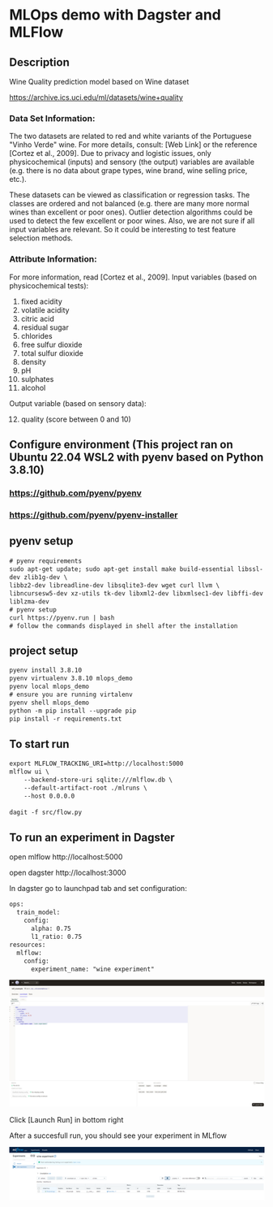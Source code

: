 # MLOps demo with Dagster and MLFlow

## Description
Wine Quality prediction model based on Wine dataset

https://archive.ics.uci.edu/ml/datasets/wine+quality

### Data Set Information:

The two datasets are related to red and white variants of the Portuguese "Vinho Verde" wine. For more details, consult: [Web Link] or the reference [Cortez et al., 2009]. Due to privacy and logistic issues, only physicochemical (inputs) and sensory (the output) variables are available (e.g. there is no data about grape types, wine brand, wine selling price, etc.).

These datasets can be viewed as classification or regression tasks. The classes are ordered and not balanced (e.g. there are many more normal wines than excellent or poor ones). Outlier detection algorithms could be used to detect the few excellent or poor wines. Also, we are not sure if all input variables are relevant. So it could be interesting to test feature selection methods.


### Attribute Information:

For more information, read [Cortez et al., 2009].
Input variables (based on physicochemical tests):
1. fixed acidity
2. volatile acidity
3. citric acid
4. residual sugar
5. chlorides
6. free sulfur dioxide
7. total sulfur dioxide
8. density
9. pH
10. sulphates
11. alcohol

Output variable (based on sensory data):

12. quality (score between 0 and 10)


## Configure environment (This project ran on Ubuntu 22.04 WSL2 with pyenv based on Python 3.8.10)
### https://github.com/pyenv/pyenv
### https://github.com/pyenv/pyenv-installer
## pyenv setup
```console
# pyenv requirements
sudo apt-get update; sudo apt-get install make build-essential libssl-dev zlib1g-dev \
libbz2-dev libreadline-dev libsqlite3-dev wget curl llvm \
libncursesw5-dev xz-utils tk-dev libxml2-dev libxmlsec1-dev libffi-dev liblzma-dev
# pyenv setup
curl https://pyenv.run | bash
# follow the commands displayed in shell after the installation
```
## project setup
```console
pyenv install 3.8.10
pyenv virtualenv 3.8.10 mlops_demo
pyenv local mlops_demo
# ensure you are running virtalenv
pyenv shell mlops_demo
python -m pip install --upgrade pip
pip install -r requirements.txt
```

## To start run

```console
export MLFLOW_TRACKING_URI=http://localhost:5000
mlflow ui \
    --backend-store-uri sqlite:///mlflow.db \
    --default-artifact-root ./mlruns \
    --host 0.0.0.0

dagit -f src/flow.py
```

## To run an experiment in Dagster
open mlflow http://localhost:5000

open dagster http://localhost:3000

In dagster go to launchpad tab and set configuration:
```console
ops:
  train_model:
    config:
      alpha: 0.75
      l1_ratio: 0.75
resources:
  mlflow:
    config:
      experiment_name: "wine experiment"
```
<img src="img/dagster_demo.png" width="800">

Click [Launch Run] in bottom right

After a succesfull run, you should see your experiment in MLflow

<img src="img/mlflow_demo.png" width="800">
